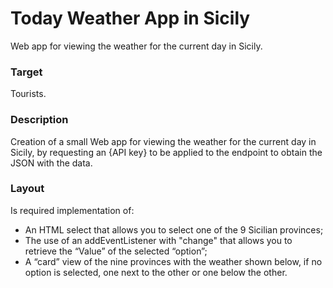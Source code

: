 # Today Weather App in Sicily
 Web app for viewing the weather for the current day in Sicily.



### Target
Tourists.



### Description
Creation of a small Web app for viewing the weather for the current day in Sicily, 
by requesting an {API key} to be applied to the endpoint to obtain the JSON with the data.



### Layout
Is required implementation of:
- An HTML select that allows you to select one of the 9
Sicilian provinces;
- The use of an addEventListener with "change" that allows you to retrieve the
“Value” of the selected “option”;
- A “card” view of the nine provinces
with the weather shown below, if no option is selected, one next to the other or one below the other.
